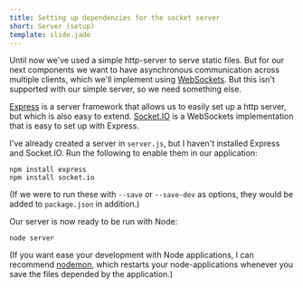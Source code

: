 ```yaml
---
title: Setting up dependencies for the socket server
short: Server (setup)
template: slide.jade
---
```


Until now we've used a simple http-server to serve static files. But for our next components we want to have asynchronous communication across multiple clients, which we'll implement using [WebSockets](https://developer.mozilla.org/en/docs/WebSockets). But this isn't supported with our simple server, so we need something else.

[Express](http://expressjs.com/) is a server framework that allows us to easily set up a http server, but which is also easy to extend. [Socket.IO](http://socket.io/) is a WebSockets implementation that is easy to set up with Express.

I've already created a server in ```server.js```, but I haven't installed Express and Socket.IO. Run the following to enable them in our application:

    npm install express
    npm install socket.io

(If we were to run these with ```--save``` or ```--save-dev``` as options, they would be added to ```package.json``` in addition.)

Our server is now ready to be run with Node:

    node server

(If you want ease your development with Node applications, I can recommend [nodemon](http://nodemon.io/), which restarts your node-applications whenever you save the files depended by the application.)